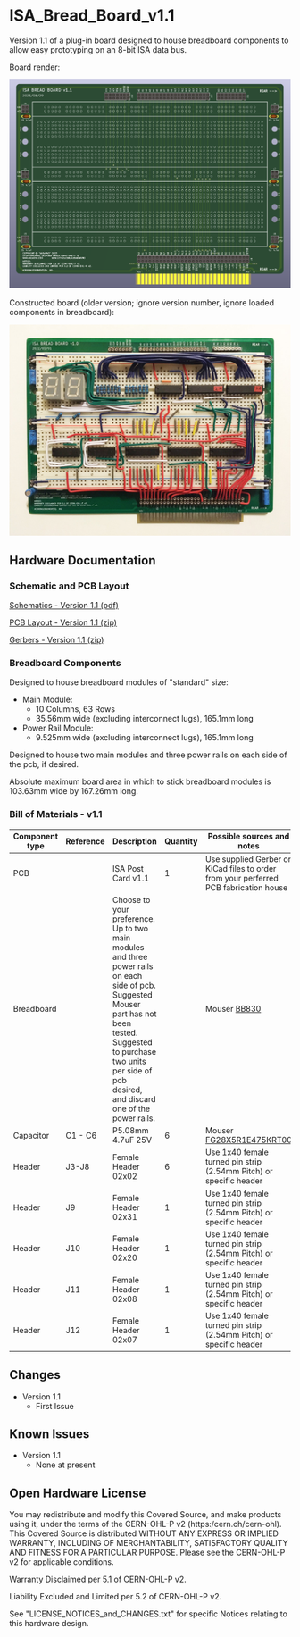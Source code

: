 # ISA_Bread_Board_v1.1
Version 1.1 of a plug-in board designed to house breadboard components to allow easy prototyping on an 8-bit ISA data bus.

Board render:

![Rev0 Image 1](../v1.1/Images/ISA_Bread_Board_v1.1-1.PNG)

Constructed board (older version; ignore version number, ignore loaded components in breadboard):

![Rev0 Image 1](../v1.1/Images/IMG_6506e.jpg)

## Hardware Documentation

### Schematic and PCB Layout

[Schematics - Version 1.1 (pdf)](../v1.1/Schematics/ISA_Bread_Board_v1.1-Schematics.pdf)

[PCB Layout - Version 1.1 (zip)](../v1.1/PCB_Layout/ISA_Bread_Board_v1.1-PCB_Layout.zip)

[Gerbers - Version 1.1 (zip)](../v1.1/Gerbers/ISA_Bread_Board_v1-1-Gerbers.zip)

### Breadboard Components

Designed to house breadboard modules of "standard" size:
* Main Module:
  * 10 Columns, 63 Rows
  * 35.56mm wide (excluding interconnect lugs), 165.1mm long
* Power Rail Module:
  * 9.525mm wide (excluding interconnect lugs), 165.1mm long  

Designed to house two main modules and three power rails on each side of the pcb, if desired.

Absolute maximum board area in which to stick breadboard modules is 103.63mm wide by 167.26mm long.

### Bill of Materials - v1.1

Component type     | Reference | Description            | Quantity | Possible sources and notes 
------------------ | --------- | ---------------------- | -------- | --------------------------
PCB                |           | ISA Post Card v1.1     | 1        | Use supplied Gerber or KiCad files to order from your perferred PCB fabrication house
Breadboard |         | Choose to your preference. Up to two main modules and three power rails on each side of pcb. Suggested Mouser part has not been tested. Suggested to purchase two units per side of pcb desired, and discard one of the power rails.|          | Mouser [BB830](https://au.mouser.com/ProductDetail/854-BB830)
Capacitor   | C1 - C6  | P5.08mm 4.7uF 25V  | 6        | Mouser [FG28X5R1E475KRT00](https://au.mouser.com/ProductDetail/810-FG28X5R1E475KRT0)
Header | J3-J8    | Female Header 02x02   | 6        | Use 1x40 female turned pin strip (2.54mm Pitch) or specific header
Header | J9    | Female Header 02x31   | 1        | Use 1x40 female turned pin strip (2.54mm Pitch) or specific header
Header | J10    | Female Header 02x20   | 1        | Use 1x40 female turned pin strip (2.54mm Pitch) or specific header
Header | J11    | Female Header 02x08   | 1        | Use 1x40 female turned pin strip (2.54mm Pitch) or specific header
Header | J12    | Female Header 02x07   | 1        | Use 1x40 female turned pin strip (2.54mm Pitch) or specific header

## Changes
* Version 1.1
  * First Issue

## Known Issues
* Version 1.1
  * None at present
 
## Open Hardware License
 
You may redistribute and modify this Covered Source, and make products using it, under the terms of the CERN-OHL-P v2 (https:/cern.ch/cern-ohl). This Covered Source is distributed WITHOUT ANY EXPRESS OR IMPLIED WARRANTY, INCLUDING OF MERCHANTABILITY, SATISFACTORY QUALITY AND FITNESS FOR A PARTICULAR PURPOSE. Please see the CERN-OHL-P v2 for applicable conditions.
 
Warranty Disclaimed per 5.1 of CERN-OHL-P v2.
 
Liability Excluded and Limited per 5.2 of CERN-OHL-P v2.
 
See "LICENSE_NOTICES_and_CHANGES.txt" for specific Notices relating to this hardware design.
